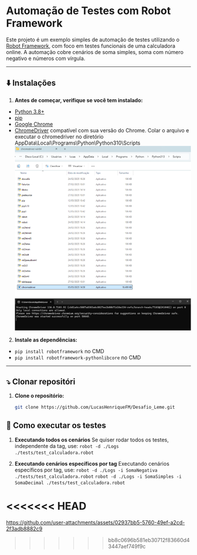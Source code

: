# Automação de Testes com Robot Framework
Este projeto é um exemplo simples de automação de testes utilizando o [Robot Framework](https://robotframework.org/), com foco em testes funcionais de uma calculadora online. A automação cobre cenários de soma simples, soma com número negativo e números com vírgula.

---

## ⬇️ Instalações
1. **Antes de começar, verifique se você tem instalado:**

- [Python 3.8+](https://www.python.org/downloads/)
- [pip](https://pip.pypa.io/en/stable/installation/)
- [Google Chrome](https://www.google.com/chrome/)
- [ChromeDriver](https://googlechromelabs.github.io/chrome-for-testing/) compatível com sua versão do Chrome. Colar o arquivo e executar o chromedriver no diretório AppData\Local\Programs\Python\Python310\Scripts
![alt text](imagens/image-2.png)
![alt text](imagens/image-1.png)

2. **Instale as dependências:**
- `pip install robotframework` no CMD
- `pip install robotframework-pythonlibcore` no CMD

---

## ⤵️ Clonar repositóri
1. **Clone o repositório:**
   ```bash
   git clone https://github.com/LucasHenriqueFM/Desafio_Leme.git

## 🚀 Como executar os testes
1.  **Executando todos os cenários**
Se quiser rodar todos os testes, independente da tag, use:
`robot -d ./Logs ./tests/test_calculadora.robot`

2. **Executando cenários específicos por tag**
Executando cenários específicos por tag, use:
`robot -d ./Logs -i SomaNegativa ./tests/test_calculadora.robot`
`robot -d ./Logs -i SomaSimples -i SomaDecimal ./tests/test_calculadora.robot`


<<<<<<< HEAD
=======


https://github.com/user-attachments/assets/02937bb5-5760-49ef-a2cd-2f3adb8882c9

>>>>>>> bb8c0696b581eb30712f83660d43447aef749f9c

